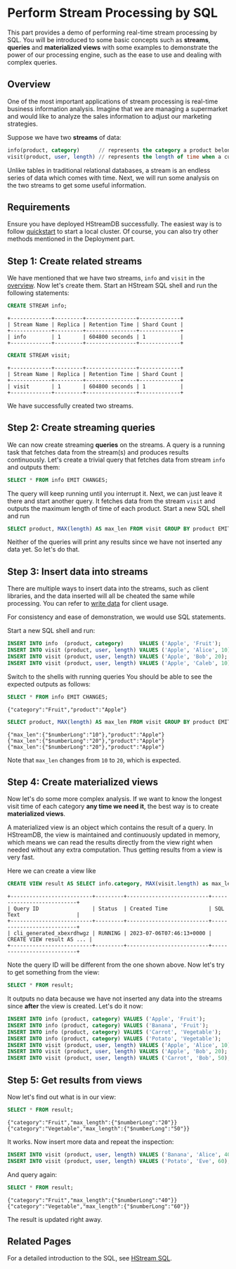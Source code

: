 # Perform Stream Processing by SQL

This part provides a demo of performing real-time stream processing by SQL. You
will be introduced to some basic concepts such as **streams**, **queries** and
**materialized views** with some examples to demonstrate the power of our
processing engine, such as the ease to use and dealing with complex queries.

## Overview

One of the most important applications of stream processing is real-time
business information analysis. Imagine that we are managing a supermarket and
would like to analyze the sales information to adjust our marketing strategies.

Suppose we have two **streams** of data:

```sql
info(product, category)      // represents the category a product belongs to
visit(product, user, length) // represents the length of time when a customer looks at a product
```

Unlike tables in traditional relational databases, a stream is an endless series
of data which comes with time. Next, we will run some analysis on the two
streams to get some useful information.

## Requirements

Ensure you have deployed HStreamDB successfully. The easiest way is to follow
[quickstart](../../start/quickstart-with-docker.md) to start a local cluster. Of
course, you can also try other methods mentioned in the Deployment part.

## Step 1: Create related streams

We have mentioned that we have two streams, `info` and `visit` in the
[overview](#overview). Now let's create them. Start an HStream SQL shell and run
the following statements:

```sql
CREATE STREAM info;
```

```
+-------------+---------+----------------+-------------+
| Stream Name | Replica | Retention Time | Shard Count |
+-------------+---------+----------------+-------------+
| info        | 1       | 604800 seconds | 1           |
+-------------+---------+----------------+-------------+
```

```sql
CREATE STREAM visit;
```

```
+-------------+---------+----------------+-------------+
| Stream Name | Replica | Retention Time | Shard Count |
+-------------+---------+----------------+-------------+
| visit       | 1       | 604800 seconds | 1           |
+-------------+---------+----------------+-------------+
```

We have successfully created two streams.

## Step 2: Create streaming queries

We can now create streaming **queries** on the streams. A query is a running
task that fetches data from the stream(s) and produces results continuously.
Let's create a trivial query that fetches data from stream `info` and outputs
them:

```sql
SELECT * FROM info EMIT CHANGES;
```

The query will keep running until you interrupt it. Next, we can just leave it
there and start another query. It fetches data from the stream `visit` and
outputs the maximum length of time of each product. Start a new SQL shell and
run

```sql
SELECT product, MAX(length) AS max_len FROM visit GROUP BY product EMIT CHANGES;
```

Neither of the queries will print any results since we have not inserted any
data yet. So let's do that.

## Step 3: Insert data into streams

There are multiple ways to insert data into the streams, such as client
libraries, and the data inserted will all be cheated the same
while processing. You can refer to [write data](../write/write.md) for client usage.

For consistency and ease of demonstration, we would use SQL statements.

Start a new SQL shell and run:

```sql
INSERT INTO info  (product, category)     VALUES ('Apple', 'Fruit');
INSERT INTO visit (product, user, length) VALUES ('Apple', 'Alice', 10);
INSERT INTO visit (product, user, length) VALUES ('Apple', 'Bob', 20);
INSERT INTO visit (product, user, length) VALUES ('Apple', 'Caleb', 10);
```

Switch to the shells with running queries You should be able to see the expected
outputs as follows:

```sql
SELECT * FROM info EMIT CHANGES;
```
```
{"category":"Fruit","product":"Apple"}
```

```sql
SELECT product, MAX(length) AS max_len FROM visit GROUP BY product EMIT CHANGES;
```
```
{"max_len":{"$numberLong":"10"},"product":"Apple"}
{"max_len":{"$numberLong":"20"},"product":"Apple"}
{"max_len":{"$numberLong":"20"},"product":"Apple"}
```

Note that `max_len` changes from `10` to `20`, which is expected.

## Step 4: Create materialized views

Now let's do some more complex analysis. If we want to know the longest visit
time of each category **any time we need it**, the best way is to create
**materialized views**.

A materialized view is an object which contains the result of a query. In
HStreamDB, the view is maintained and continuously updated in memory, which
means we can read the results directly from the view right when needed without
any extra computation. Thus getting results from a view is very fast.

Here we can create a view like

```sql
CREATE VIEW result AS SELECT info.category, MAX(visit.length) as max_length FROM info JOIN visit ON info.product = visit.product WITHIN (INTERVAL 1 HOUR) GROUP BY info.category;
```
```
+--------------------------+---------+--------------------------+---------------------------+
| Query ID                 | Status  | Created Time             | SQL Text                  |
+--------------------------+---------+--------------------------+---------------------------+
| cli_generated_xbexrdhwgz | RUNNING | 2023-07-06T07:46:13+0000 | CREATE VIEW result AS ... |
+--------------------------+---------+--------------------------+---------------------------+
```

Note the query ID will be different from the one shown above. Now let's try to
get something from the view:

```sql
SELECT * FROM result;
```

It outputs no data because we have not inserted any data into the streams since
**after** the view is created. Let's do it now:

```sql
INSERT INTO info (product, category) VALUES ('Apple', 'Fruit');
INSERT INTO info (product, category) VALUES ('Banana', 'Fruit');
INSERT INTO info (product, category) VALUES ('Carrot', 'Vegetable');
INSERT INTO info (product, category) VALUES ('Potato', 'Vegetable');
INSERT INTO visit (product, user, length) VALUES ('Apple', 'Alice', 10);
INSERT INTO visit (product, user, length) VALUES ('Apple', 'Bob', 20);
INSERT INTO visit (product, user, length) VALUES ('Carrot', 'Bob', 50);
```

## Step 5: Get results from views

Now let's find out what is in our view:

```sql
SELECT * FROM result;
```
```
{"category":"Fruit","max_length":{"$numberLong":"20"}}
{"category":"Vegetable","max_length":{"$numberLong":"50"}}
```

It works. Now insert more data and repeat the inspection:

```sql
INSERT INTO visit (product, user, length) VALUES ('Banana', 'Alice', 40);
INSERT INTO visit (product, user, length) VALUES ('Potato', 'Eve', 60);
```

And query again:

```sql
SELECT * FROM result;
```
```
{"category":"Fruit","max_length":{"$numberLong":"40"}}
{"category":"Vegetable","max_length":{"$numberLong":"60"}}
```

The result is updated right away.

## Related Pages

For a detailed introduction to the SQL, see
[HStream SQL](../../reference/sql/sql-overview.md).

